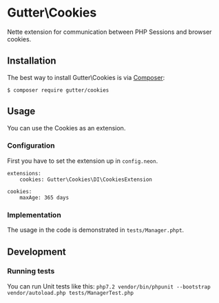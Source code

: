 # Gutter\Cookies
Nette extension for communication between PHP Sessions and browser cookies.

## Installation

The best way to install Gutter\Cookies is via [Composer](http://getcomposer.org/):
```
$ composer require gutter/cookies
```
## Usage
You can use the Cookies as an extension.
### Configuration
First you have to set the extension up in `config.neon`.
```
extensions:
    cookies: Gutter\Cookies\DI\CookiesExtension

cookies:
    maxAge: 365 days
```
### Implementation
The usage in the code is demonstrated in `tests/Manager.phpt`.
## Development
### Running tests
You can run Unit tests like this: `php7.2 vendor/bin/phpunit --bootstrap vendor/autoload.php tests/ManagerTest.php`